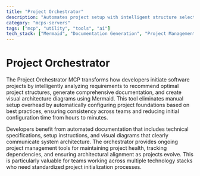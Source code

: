 ```yaml
---
title: "Project Orchestrator"
description: "Automates project setup with intelligent structure selection, documentation generation, and Mermaid diagrams for clear architecture visualization."
category: "mcps-servers"
tags: ["mcp", "utility", "tools", "ai"]
tech_stack: ["Mermaid", "Documentation Generation", "Project Management", "Software Architecture", "Automated Setup"]
---
```


# Project Orchestrator

The Project Orchestrator MCP transforms how developers initiate software projects by intelligently analyzing requirements to recommend optimal project structures, generate comprehensive documentation, and create visual architecture diagrams using Mermaid. This tool eliminates manual setup overhead by automatically configuring project foundations based on best practices, ensuring consistency across teams and reducing initial configuration time from hours to minutes.

Developers benefit from automated documentation that includes technical specifications, setup instructions, and visual diagrams that clearly communicate system architecture. The orchestrator provides ongoing project management tools for maintaining project health, tracking dependencies, and ensuring architectural alignment as projects evolve. This is particularly valuable for teams working across multiple technology stacks who need standardized project initialization processes.
